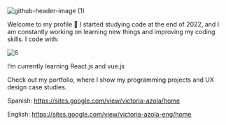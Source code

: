 ![github-header-image (1)](https://github.com/VickyAzola/VickyAzola/assets/116470398/e2ba7967-910c-4692-899a-a525353a2600)


Welcome to my profile 🤗
I started studying code at the end of 2022, and I am constantly working on learning new things and improving my coding skills. I code with: 

![6](https://github.com/VickyAzola/VickyAzola/assets/116470398/5019beb1-bfbf-444d-9636-acd7eaa8c06d)


I’m currently learning React.js and vue.js

Check out my portfolio, where I show my programming projects and UX design case studies.

Spanish: https://sites.google.com/view/victoria-azola/home

English: https://sites.google.com/view/victoria-azola-eng/home
<!--
**VickyAzola/VickyAzola** is a ✨ _special_ ✨ repository because its `README.md` (this file) appears on your GitHub profile.

Here are some ideas to get you started:

- 🔭 I’m currently working on ...
- 🌱 I’m currently learning ...
- 👯 I’m looking to collaborate on ...
- 🤔 I’m looking for help with ...
- 💬 Ask me about ...
- 📫 How to reach me: ...
- 😄 Pronouns: ...
- ⚡ Fun fact: ...
-->
